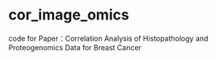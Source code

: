 # cor_image_omics
code for  Paper：Correlation Analysis of Histopathology and Proteogenomics Data for Breast Cancer

